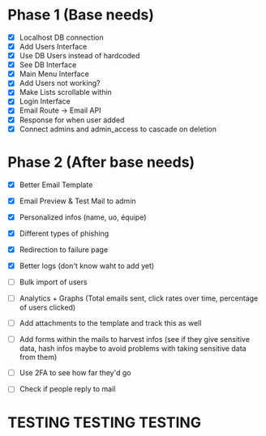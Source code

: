 # Phase 1 (Base needs)

- [x] Localhost DB connection
- [x] Add Users Interface
- [x] Use DB Users instead of hardcoded
- [x] See DB Interface
- [x] Main Menu Interface
- [x] Add Users not working?
- [x] Make Lists scrollable within
- [x] Login Interface
- [x] Email Route -> Email API
- [x] Response for when user added
- [x] Connect admins and admin_access to cascade on deletion

# Phase 2 (After base needs)

- [x] Better Email Template
- [x] Email Preview & Test Mail to admin
- [x] Personalized infos (name, uo, équipe)
- [x] Different types of phishing
- [x] Redirection to failure page
- [x] Better logs (don't know waht to add yet)

- [ ] Bulk import of users
- [ ] Analytics + Graphs (Total emails sent, click rates over time, percentage of users clicked)
- [ ] Add attachments to the template and track this as well
- [ ] Add forms within the mails to harvest infos (see if they give sensitive data, hash infos maybe to avoid problems with taking sensitive data from them)
- [ ] Use 2FA to see how far they'd go
- [ ] Check if people reply to mail



# TESTING TESTING TESTING
